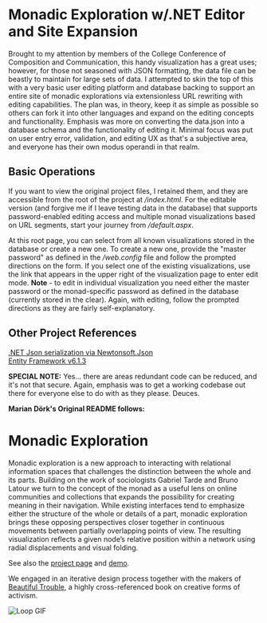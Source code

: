 Monadic Exploration w/.NET Editor and Site Expansion
===================

Brought to my attention by members of the College Conference of Composition and Communication, this handy visualization has a great uses; however, for those not seasoned with JSON formatting, the data file can be beastly to maintain for large sets of data.  I attempted to skin the top of this with a very basic user editing platform and database backing to support an entire site of monadic explorations via extensionless URL rewriting with editing capabilities.  The plan was, in theory, keep it as simple as possible so others can fork it into other languages and expand on the editing concepts and functionality.  Emphasis was more on converting the data.json into a database schema and the functionality of editing it.  Minimal focus was put on user entry error, validation, and editing UX as that's a subjective area, and everyone has their own modus operandi in that realm.

Basic Operations
--------------------
If you want to view the original project files, I retained them, and they are accessible from the root of the project at */index.html*.  For the editable version (and forgive me if I leave testing data in the database) that supports password-enabled editing access and multiple monad visualizations based on URL segments, start your journey from */default.aspx*.

At this root page, you can select from all known visualizations stored in the database or create a new one.  To create a new one, provide the "master password" as defined in the */web.config* file and follow the prompted directions on the form.  If you select one of the existing visualizations, use the link that appears in the upper right of the visualization page to enter edit mode.  **Note** - to edit in individual visualization you need either the master password or the monad-specific password as defined in the database (currently stored in the clear).  Again, with editing, follow the prompted directions as they are fairly self-explanatory.

Other Project References
--------------------
[.NET Json serialization via Newtonsoft.Json](https://github.com/JamesNK/Newtonsoft.Json)  
[Entity Framework v6.1.3](https://msdn.microsoft.com/en-us/data/ef.aspx)

**SPECIAL NOTE:** Yes... there are areas redundant code can be reduced, and it's not that secure.  Again, emphasis was to get a working codebase out there for everyone else to do with as they please. Deuces. 

**Marian Dörk's Original README follows:**

Monadic Exploration
===================

Monadic exploration is a new approach to interacting with relational information spaces that challenges the distinction between the whole and its parts. Building on the work of sociologists Gabriel Tarde and Bruno Latour we turn to the concept of the monad as a useful lens on online communities and collections that expands the possibility for creating meaning in their navigation. While existing interfaces tend to emphasize either the structure of the whole or details of a part, monadic exploration brings these opposing perspectives closer together in continuous movements between partially overlapping points of view. The resulting visualization reflects a given node’s relative position within a network using radial displacements and visual folding.

See also the [project page](http://mariandoerk.de/monadicexploration/) and [demo](http://mariandoerk.de/monadicexploration/demo/).

We engaged in an iterative design process together with the makers of [Beautiful Trouble](http://beautifultrouble.org/), a highly cross-referenced book on creative forms of activism.

![Loop GIF](http://mariandoerk.de/monadicexploration/loop.gif)

